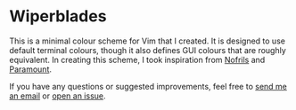 # Wiperblades

This is a minimal colour scheme for Vim that I created.
It is designed to use default terminal colours, though it also defines GUI colours that are roughly equivalent.
In creating this scheme, I took inspiration from [Nofrils](https://github.com/robertmeta/nofrils) and [Paramount](https://github.com/owickstrom/vim-colors-paramount).

If you have any questions or suggested improvements, feel free to [send me an email](mailto:jdwinters96@gmail.com) or [open an issue](https://github.com/jdw1996/vim-wiperblades/issues/new).

